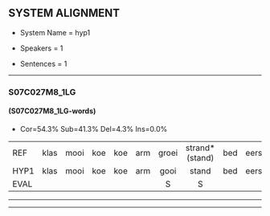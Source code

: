 
## SYSTEM ALIGNMENT

- System Name = hyp1

- Speakers = 1

- Sentences = 1

---

### S07C027M8_1LG

#### (S07C027M8_1LG-words)

- Cor=54.3%	Sub=41.3%	Del=4.3%	Ins=0.0%

|  |  |  |  |  |  |  |  |  |  |  |  |  |  |  |  |  |  |  |  |  |  |  |  |  |  |  |  |  |  |  |  |  |  |  |  |  |  |  |  |  |  |  |  |  |  |  |
|:--- |:---:|:---:|:---:|:---:|:---:|:---:|:---:|:---:|:---:|:---:|:---:|:---:|:---:|:---:|:---:|:---:|:---:|:---:|:---:|:---:|:---:|:---:|:---:|:---:|:---:|:---:|:---:|:---:|:---:|:---:|:---:|:---:|:---:|:---:|:---:|:---:|:---:|:---:|:---:|:---:|:---:|:---:|:---:|:---:|:---:|:---:|
| REF | klas | mooi | koe | koe | arm | groei | strand*(stand) | bed | eerst | voor | draai | sjaal | herfst | duur | straat | *(start) | leeuw | clown | hoek | krant | * | krant | hout | vriend | gauw | chips | chips | groen | feest | reis | jas | huis | paard | vijf | muts | nieuw | kind | bang | bang | oog | zacht | schoen | plas | neus | knoop | plank |
| HYP1 | klas | mooi | koe | koe | arm | gooi | stand | bed | eerst | voor | drai | sslai | herfst | tuur | st | start | leeuw | kllan | hoek |  | kga | rant | hout |  | vreemd | gaw | cheips | groen | veest | res | jas | huis | paart | vijf | nuut | nieuw | kind | bit | bang | oog | swacht | schoen | plas | neus | knoop | plank |
| EVAL |  |  |  |  |  | S | S |  |  |  | S | S |  | S | S | S |  | S |  | D | S | S |  | D | S | S | S |  | S | S |  |  | S |  | S |  |  | S |  |  | S |  |  |  |  |  |
---

---
